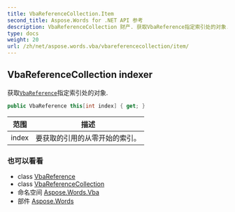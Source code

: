```yaml
---
title: VbaReferenceCollection.Item
second_title: Aspose.Words for .NET API 参考
description: VbaReferenceCollection 财产. 获取VbaReference指定索引处的对象.
type: docs
weight: 20
url: /zh/net/aspose.words.vba/vbareferencecollection/item/
---
```

## VbaReferenceCollection indexer

获取[`VbaReference`](../../vbareference/)指定索引处的对象.

```csharp
public VbaReference this[int index] { get; }
```

| 范围 | 描述 |
| --- | --- |
| index | 要获取的引用的从零开始的索引。 |

### 也可以看看

* class [VbaReference](../../vbareference/)
* class [VbaReferenceCollection](../)
* 命名空间 [Aspose.Words.Vba](../../vbareferencecollection/)
* 部件 [Aspose.Words](../../../)


